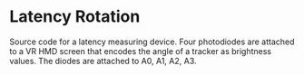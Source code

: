 # Latency Rotation

Source code for a latency measuring device. Four photodiodes are attached to a VR HMD screen that encodes the angle of a tracker as brightness values. The diodes are attached to A0, A1, A2, A3.
